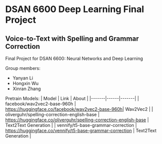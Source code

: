 # DSAN 6600 Deep Learning Final Project
## Voice-to-Text with Spelling and Grammar Correction

Final Project for DSAN 6600: Neural Networks and Deep Learning

Group members:
* Yanyan Li
* Hongxin Wu
* Xinran Zhang

Pretrain Models:
| Model | Link | About |
|-------|------|-------|
| facebook/wav2vec2-base-960h | https://huggingface.co/facebook/wav2vec2-base-960h| Wav2Vec2 |
| oliverguhr/spelling-correction-english-base | https://huggingface.co/oliverguhr/spelling-correction-english-base | Text2Text Generation |
| vennify/t5-base-grammar-correction | https://huggingface.co/vennify/t5-base-grammar-correction | Text2Text Generation |
